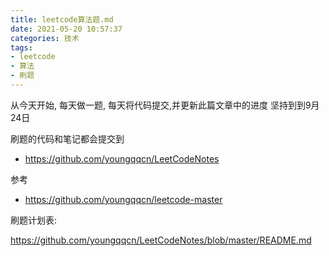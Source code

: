 ```yaml
---
title: leetcode算法题.md
date: 2021-05-20 10:57:37
categories: 技术
tags: 
- leetcode
- 算法
- 刷题
---
```


从今天开始, 每天做一题, 每天将代码提交,并更新此篇文章中的进度 坚持到到9月24日

刷题的代码和笔记都会提交到
- https://github.com/youngqqcn/LeetCodeNotes

参考
- https://github.com/youngqqcn/leetcode-master

刷题计划表:

https://github.com/youngqqcn/LeetCodeNotes/blob/master/README.md